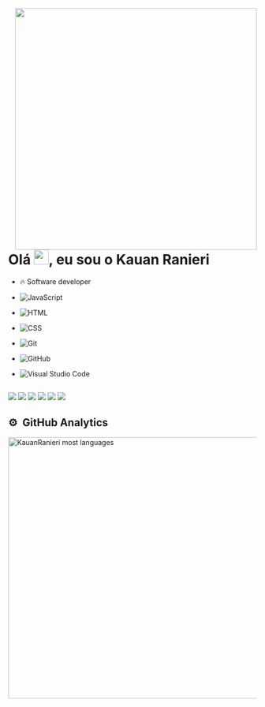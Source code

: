 <img align="right" height="490em" src="https://cdn.discordapp.com/attachments/441756662185984000/904802966580629574/ee04e33b-15bc-457e-814b-c8f284b6e60d.png"/>
<h1 align="left">Olá <img src="https://raw.githubusercontent.com/kaueMarques/kaueMarques/master/hi.gif" width="30px">, eu sou o Kauan Ranieri</h1>


- 🔥 Software developer
 
-  ![JavaScript](https://img.shields.io/badge/-JavaScript-05122A?style=flat&logo=javascript)&nbsp;
-  ![HTML](https://img.shields.io/badge/-HTML-05122A?style=flat&logo=HTML5)&nbsp;
-  ![CSS](https://img.shields.io/badge/-CSS-05122A?style=flat&logo=CSS3&logoColor=1572B6)&nbsp;
-  ![Git](https://img.shields.io/badge/-Git-05122A?style=flat&logo=git)&nbsp;
-  ![GitHub](https://img.shields.io/badge/-GitHub-05122A?style=flat&logo=github)&nbsp;
-  ![Visual Studio Code](https://img.shields.io/badge/-Visual%20Studio%20Code-05122A?style=flat&logo=visual-studio-code&logoColor=007ACC)&nbsp;


  
  ##
 
<div> 
  <a href="https://www.youtube.com/channel/UC_-uuuZbY0AAt9CViNzvc-Q" target="_blank"><img src="https://img.shields.io/badge/YouTube-FF0000?style=for-the-badge&logo=youtube&logoColor=white" target="_blank"></a>
  <a href="https://instagram.com/rafaballerini" target="_blank"><img src="https://img.shields.io/badge/-Instagram-%23E4405F?style=for-the-badge&logo=instagram&logoColor=white" target="_blank"></a>
 	<a href="https://www.twitch.tv/rafaballerinii" target="_blank"><img src="https://img.shields.io/badge/Twitch-9146FF?style=for-the-badge&logo=twitch&logoColor=white" target="_blank"></a>
 <a href="https://discord.gg/pDbY76q8Qf" target="_blank"><img src="https://img.shields.io/badge/Discord-7289DA?style=for-the-badge&logo=discord&logoColor=white" target="_blank"></a> 
  <a href = "mailto:contatorafaballerini@gmail.com"><img src="https://img.shields.io/badge/-Gmail-%23333?style=for-the-badge&logo=gmail&logoColor=white" target="_blank"></a>
  <a href="https://www.linkedin.com/in/rafaella-ballerini-45875016a" target="_blank"><img src="https://img.shields.io/badge/-LinkedIn-%230077B5?style=for-the-badge&logo=linkedin&logoColor=white" target="_blank"></a> 
 
 ## ⚙️ &nbsp;GitHub Analytics
 
 <p align="left">
<img width="530em" src="https://github-readme-stats.vercel.app/api/top-langs/?username=KauanRanieri&layout=compact&theme=vision-friendly-dark" alt="KauanRanieri most languages"/>
</p>
 
</div>
